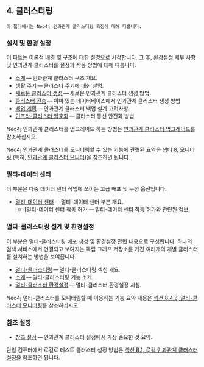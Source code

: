 
## 4. 클러스터링  

```
이 챕터에서는 Neo4j 인과관계 클러스터링 특징에 대해 다룹니다. 
```
 
### 설치 및 환경 설정

이 파트는 이론적 배경 및 구조에 대한 설명으로 시작합니다. 그 후, 환경설정 세부 사항 및 인과관계 클러스터를 설정과 작동 방법에 대해 다룹니다. 

- [소개](/clustering/introduction.md) — 인과관계 클러스터 구조 개요.
- [생활 주기](/clustering/lifecycle.md) — 클러스터 주기에 대한 설명.
- [새로운 클러스터 생성](/clustering/setup-new-cluster.md) — 새로운 인과관계 클러스터 생성 방법.
- [클러스터 전송](/clustering/seed-cluster.md) — 이미 있는 데이터베이스에서 인과관계 클러스터 생성 										방법 
- [백업 계획](/clustering/backup-planning.md) — 인과관계 클러스터 백업 설계 고려사항. 
- [인프라-클러스터 암호화](/clustering/intra-cluster-encryption.md) — 클러스터 통신 안전화 방법. 

Neo4j 인과관계 클러스터를 업그레이드 하는 방법은 [인과관계 클러스터 업그레이드](/upgrade/causal-cluster.md)를 참조하십시오.  

Neo4j 인과관계 클러스터를 모니터링할 수 있는 기능에 관련된 요약은 [챕터 8, 모니터링](/monitoring.md) (특히, [인과관계 클러스터 모니터](/monitoring/casual-cluster.md))을 참조하면 됩니다. 

### 멀티-데이터 센터 

이 부분은 다중 데이터 센터 작업에 쓰이는 고급 배포 및 구성 옵션입니다. 

- [멀티-데이터 센터](/clustering/multi-data-center.md) — 멀티-데이터 센터 부분 개요. 
  - [멀티-데이터 센터 작동 허가 — 멀티-데이터 센터 작동 허가와 관련된 정보.

### 멀티-클러스터링 설계 및 환경설정 

이 부분은 멀티-클러스터링 배포 생성 및 환경설정 관련 내용으로 구성됩니다. 하나의 검색 서비스에서 연결되고 보여지는 독립 그래프 저장소를 가진 여러개의 개별 클러스터를 설치하는 방법을 보여줍니다. 

- [멀티-클러스터링](/clustering/multi-clustering.md) — 멀티-클러스터링 섹션 개요.
- [소개](/clustering/multi-clustering/introduction.md) — 멀티-클러스터링 기능 소개.
- [멀티-클러스터 환경설정](/clustering/multi-clustering/config.md) — 멀티-클러스터 환경설정 지침. 

Neo4j 멀티-클러스터를 모니터링할 때 이용하는 기능 요약 내용은 [섹션 8.4.3, 멀티-클러스터 모니터링](/monitoring/casual-cluster/multi-cluster.md)를 참조하십시오. 

### 참조 설정

- [참조 설정](/clustering/settings.md) — 인과관계 클러스터 설정에서 가장 중요한 것 요약.

단일 컴퓨터에서 로컬로 테스트 클러스터 설정 방법은 [섹션 B.1, 로컬 인과관계 클러스터 설정](https://neo4j.com/docs/operations-manual/3.4/tutorial/local-causal-cluster)을 참조하면 됩니다. 
